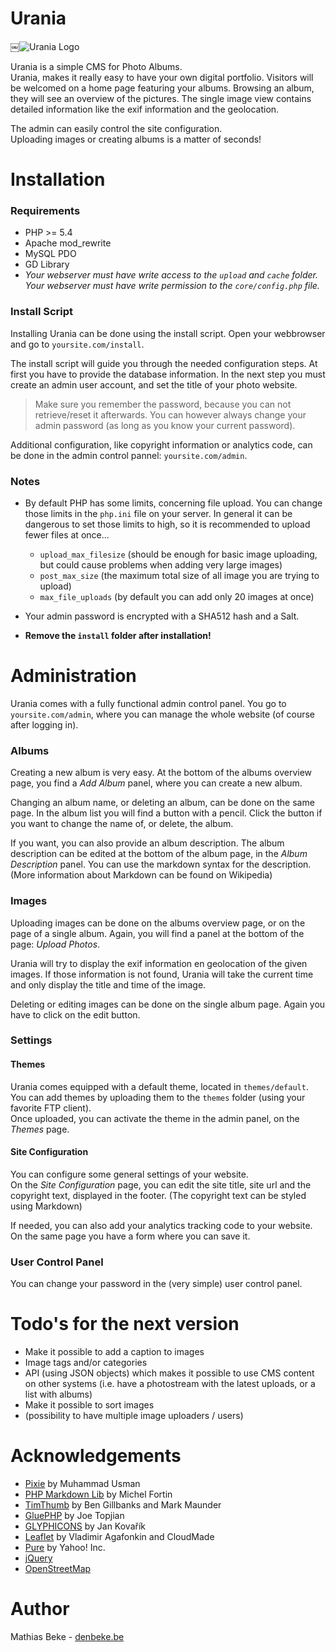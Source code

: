 Urania
======

￼![Urania Logo](http://denbeke.be/fotografie/img/logo.png)

Urania is a simple CMS for Photo Albums.  
Urania, makes it really easy to have your own digital portfolio.
Visitors will be welcomed on a home page featuring your albums.
Browsing an album, they will see an overview of the pictures.
The single image view contains detailed information like the exif
information and the geolocation.

The admin can easily control the site configuration.  
Uploading images or creating albums is a matter of seconds!



Installation
============

### Requirements ###

* PHP >= 5.4
* Apache mod_rewrite
* MySQL PDO
* GD Library
* *Your webserver must have write access to the `upload` and `cache` folder. Your webserver must have write permission to the `core/config.php` file.*


### Install Script ###

Installing Urania can be done using the install script.
Open your webbrowser and go to `yoursite.com/install`.

The install script will guide you through the needed configuration steps.
At first you have to provide the database information.
In the next step you must create an admin user account, and set the title of your photo website.

> Make sure you remember the password, because you can not retrieve/reset it afterwards. You can however always change your admin password (as long as you know your current password).

Additional configuration, like copyright information or analytics code,
can be done in the admin control pannel: `yoursite.com/admin`. 


### Notes ###

* By default PHP has some limits, concerning file upload.
  You can change those limits in the `php.ini` file on your server. In general it can be dangerous to set those limits to high, so it is recommended to upload fewer files at once...
	* `upload_max_filesize` (should be enough for basic image uploading, but could cause problems when adding very large images)
	* `post_max_size` (the maximum total size of all image you are trying to upload)
	* `max_file_uploads` (by default you can add only 20 images at once)
	
* Your admin password is encrypted with a SHA512 hash and a Salt.

* **Remove the `install` folder after installation!**



Administration
==============

Urania comes with a fully functional admin control panel.
You go to `yoursite.com/admin`, where you can manage the whole website (of course after logging in).

### Albums ###

Creating a new album is very easy.
At the bottom of the albums overview page, you find a *Add Album* panel, where you can create a new album.

Changing an album name, or deleting an album, can be done on the same page.
In the album list you will find a button with a pencil.
Click the button if you want to change the name of, or delete, the album.

If you want, you can also provide an album description.
The album description can be edited at the bottom of the album page, in the *Album Description* panel.
You can use the markdown syntax for the description. (More information about Markdown can be found on Wikipedia)

### Images ###

Uploading images can be done on the albums overview page,
or on the page of a single album.
Again, you will find a panel at the bottom of the page: *Upload Photos*.

Urania will try to display the exif information en geolocation of the given images.
If those information is not found,
Urania will take the current time and only display the title and time of the image.

Deleting or editing images can be done on the single album page.
Again you have to click on the edit button.


### Settings ###


#### Themes ####

Urania comes equipped with a default theme, located in `themes/default`.
You can add themes by uploading them to the `themes` folder (using your favorite FTP client).  
Once uploaded, you can activate the theme in the admin panel, on the *Themes* page.

#### Site Configuration ####

You can configure some general settings of your website.  
On the *Site Configuration* page, you can edit the site title,
site url and the copyright text, displayed in the footer. (The copyright text can be styled using Markdown)

If needed, you can also add your analytics tracking code to your website.
On the same page you have a form where you can save it.


### User Control Panel ###

You can change your password in the (very simple) user control panel.



Todo's for the next version
===========================

* Make it possible to add a caption to images
* Image  tags and/or categories
* API (using JSON objects) which makes it possible to use CMS content on other systems (i.e. have a photostream with the latest uploads, or a list with albums)
* Make it possible to sort images
* (possibility to have multiple image uploaders / users)



Acknowledgements
================

* [Pixie](https://github.com/usmanhalalit/pixie) by Muhammad Usman
* [PHP Markdown Lib](https://github.com/michelf/php-markdown) by Michel Fortin
* [TimThumb](http://www.binarymoon.co.uk/projects/timthumb/) by Ben Gillbanks and Mark Maunder
* [GluePHP](http://gluephp.com) by Joe Topjian
* [GLYPHICONS](http://glyphicons.com) by Jan Kovařík
* [Leaflet](http://leafletjs.com) by Vladimir Agafonkin and CloudMade
* [Pure](http://purecss.io) by Yahoo! Inc.
* [jQuery](http://jquery.com)
* [OpenStreetMap](http://openstreetmap.org)



Author
======

Mathias Beke - [denbeke.be](http://denbeke.be)